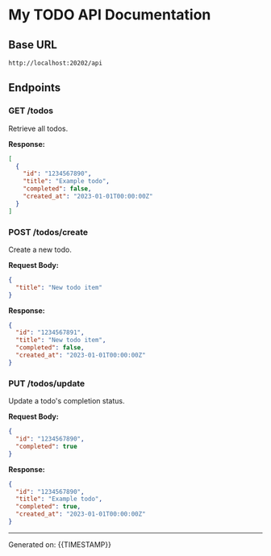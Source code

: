 # My TODO API Documentation

## Base URL
`http://localhost:20202/api`

## Endpoints

### GET /todos
Retrieve all todos.

**Response:**
```json
[
  {
    "id": "1234567890",
    "title": "Example todo",
    "completed": false,
    "created_at": "2023-01-01T00:00:00Z"
  }
]
```

### POST /todos/create
Create a new todo.

**Request Body:**
```json
{
  "title": "New todo item"
}
```

**Response:**
```json
{
  "id": "1234567891",
  "title": "New todo item",
  "completed": false,
  "created_at": "2023-01-01T00:00:00Z"
}
```

### PUT /todos/update
Update a todo's completion status.

**Request Body:**
```json
{
  "id": "1234567890",
  "completed": true
}
```

**Response:**
```json
{
  "id": "1234567890",
  "title": "Example todo",
  "completed": true,
  "created_at": "2023-01-01T00:00:00Z"
}
```

---
Generated on: {{TIMESTAMP}}
